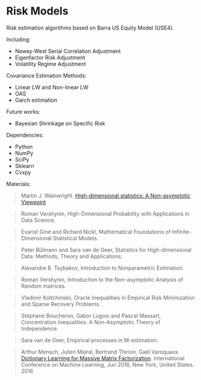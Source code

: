 # Risk Models

Risk estimation algorithms based on Barra US Equity Model (USE4). 

Including:
- Newey-West Serial Correlation Adjustment
- Eigenfactor Risk Adjustment
- Volatility Regime Adjustment

Covariance Estimation Methods:
- Linear LW and Non-linear LW
- OAS
- Garch estimation

Future works:
- Bayesian Shrinkage on Specific Risk

Dependencies:
- Python 
- NumPy 
- SciPy 
- Sklearn
- Cvxpy

Materials:

>Martin J. Wainwright.
[High-dimensional statistics: A Non-asymptotic Viewpoint](http://www.cambridge.org/cn/academic/subjects/statistics-probability/statistical-theory-and-methods/high-dimensional-statistics-non-asymptotic-viewpoint?format=HB)

>Roman Vershynin, High-Dimensional Probability with Applications in Data Science.

>Evarist Giné and Richard Nickl, Mathematical Foundations of Infinite-Dimensional Statistical Models.

>Peter Bülmann and Sara van de Geer, Statistics for High-dimensional Data: Methods, Theory and Applications.

>Alexandre B. Tsybakov, Introduction to Nonparametric Estimation.

>Roman Vershynin, Introduction to the Non-asymptotic Analysis of Random matrices.

>Vladimir Koltchinskii, Oracle Inequalities in Empirical Risk Minimization and Sparse Recovery Problems.

>Stéphane Boucheron, Gábor Lugosi and Pascal Massart, Concentration Inequalities: A Non-Asymptotic Theory of Independence.

>Sara van de Geer, Empirical processes in M-estimation.



>Arthur Mensch, Julien Mairal, Bertrand Thirion, Gaël Varoquaux.
[Dictionary Learning for Massive Matrix Factorization](https://hal.archives-ouvertes.fr/hal-01308934v2). International Conference
 on Machine Learning, Jun 2016, New York, United States. 2016
